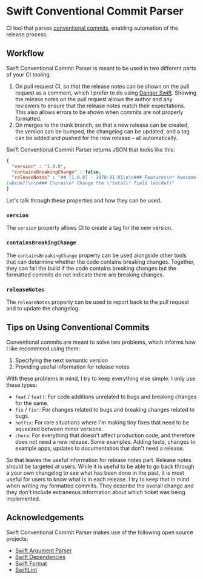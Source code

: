 # Swift Conventional Commit Parser

CI tool that parses [conventional commits](https://www.conventionalcommits.org/en/v1.0.0/#specification),
enabling automation of the release process.

## Workflow

Swift Conventional Commit Parser is meant to be used in two different parts of
your CI tooling.

1. On pull request CI, so that the release notes can be shown on the pull request
as a comment, which I prefer to do using [Danger Swift](https://github.com/danger/swift).
Showing the release notes on the pull request allows the author and any
reviewers to ensure that the release notes match their expectations. This also
allows errors to be shown when commits are not properly formatted.
1. On merges to the trunk branch, so that a new release can be created, the
version can be bumped, the changelog can be updated, and a tag can be added and
pushed for the new release – all automatically.

Swift Conventional Commit Parser returns JSON that looks like this:

```json
{
  "version" : "1.0.0",
  "containsBreakingChange" : false,
  "releaseNotes" : "## [1.0.0] - 1970-01-01\n\n### Features\n* Awesome feature
(abcdef)\n\n### Chores\n* Change the \"total\" field (abcdef)"
}
```

Let's talk through these properties and how they can be used.

### `version`

The `version` property allows CI to create a tag for the new version. 

### `containsBreakingChange`

The `containsBreakingChange` property can be used alongside other tools that can
determine whether the code contains breaking changes. Together, they can fail
the build if the code contains breaking changes but the formatted commits do not
indicate there are breaking changes.

### `releaseNotes`

The `releaseNotes` property can be used to report back to the pull request and
to update the changelog.

## Tips on Using Conventional Commits

Conventional commits are meant to solve two problems, which informs how I like
recommend using them:

1. Specifying the next semantic version
1. Providing useful information for release notes

With these problems in mind, I try to keep everything else simple. I only use
these types:

* `feat` / `feat!`: For code additions unrelated to bugs and breaking changes
for the same.
* `fix` / `fix!`: For changes related to bugs and breaking changes related to
bugs.
* `hotfix`: For rare situations where I'm making tiny fixes that need to be
squeezed between minor versions.
* `chore`: For everything that doesn't affect production code, and therefore
does not need a new release. Some examples: Adding tests, changes to example
apps, updates to documentation that don't need a release.

So that leaves the useful information for release notes part. Release notes
should be targeted at users. While it is useful to be able to go back through a
your own changelog to see what has been done in the past, it is most useful for
users to know what is in each release. I try to keep that in mind when writing
my formatted commits. They describe the overall change and they don't include
extraneous information about which ticket was being implemented.

## Acknowledgements

Swift Conventional Commit Parser makes use of the following open source
projects:

 - [Swift Argument Parser](https://github.com/apple/swift-argument-parser)
 - [Swift Dependencies](https://github.com/pointfreeco/swift-dependencies)
 - [Swift Format](https://github.com/apple/swift-format)
 - [SwiftLint](https://github.com/realm/SwiftLint)
